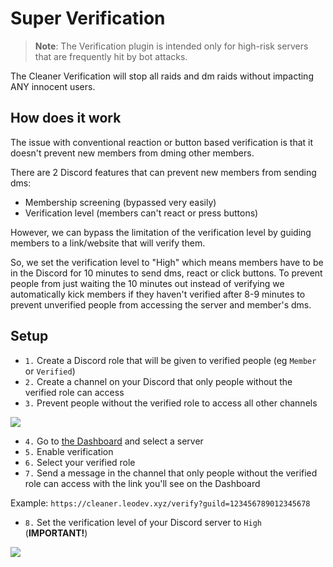 
# Super Verification

> **Note**: The Verification plugin is intended only for high-risk servers
that are frequently hit by bot attacks.

The Cleaner Verification will stop all raids and dm raids without impacting
ANY innocent users.

## How does it work

The issue with conventional reaction or button based verification is that
it doesn't prevent new members from dming other members.

There are 2 Discord features that can prevent new members from sending dms:

- Membership screening (bypassed very easily)
- Verification level (members can't react or press buttons)

However, we can bypass the limitation of the verification level by guiding
members to a link/website that will verify them.

So, we set the verification level to "High" which means members have to be in
the Discord for 10 minutes to send dms, react or click buttons.
To prevent people from just waiting the 10 minutes out instead of verifying
we automatically kick members if they haven't verified after 8-9 minutes to
prevent unverified people from accessing the server and member's dms.


## Setup

- `1.` Create a Discord role that will be given to verified people (eg `Member` or `Verified`)
- `2.` Create a channel on your Discord that only people without the verified role can access
- `3.` Prevent people without the verified role to access all other channels

![](/img/help/restricted_to_verified.png)

- `4.` Go to [the Dashboard](/dash/?component=verification) and select a server
- `5.` Enable verification
- `6.` Select your verified role
- `7.` Send a message in the channel that only people without the verified role can access with the link you'll see on the Dashboard

Example: `https://cleaner.leodev.xyz/verify?guild=123456789012345678`

- `8.` Set the verification level of your Discord server to `High` (**IMPORTANT!**)

![](/img/help/verification_level.png)

